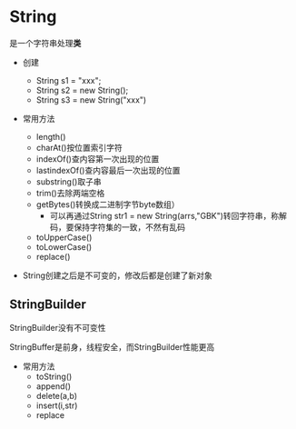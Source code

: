 # String

是一个字符串处理**类**

+ 创建
  + String s1 = "xxx";
  + String s2 = new String();
  + String s3 = new String("xxx")
+ 常用方法
  + length()
  + charAt()按位置索引字符
  + indexOf()查内容第一次出现的位置
  + lastindexOf()查内容最后一次出现的位置
  + substring()取子串
  + trim()去除两端空格
  + getBytes()转换成二进制字节byte数组）
    + 可以再通过String str1 = new String(arrs,"GBK")转回字符串，称解码，要保持字符集的一致，不然有乱码
  + toUpperCase()
  + toLowerCase()
  + replace()

+ String创建之后是不可变的，修改后都是创建了新对象

## StringBuilder

StringBuilder没有不可变性

StringBuffer是前身，线程安全，而StringBuilder性能更高

+ 常用方法
  + toString()
  + append()
  + delete(a,b)
  + insert(i,str)
  + replace

